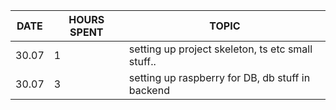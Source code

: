 | DATE | HOURS SPENT | TOPIC|
|------|-------------------|------|
 30.07  |1|  setting up project skeleton, ts etc small stuff..
30.07 | 3 | setting up raspberry for DB, db stuff in backend
